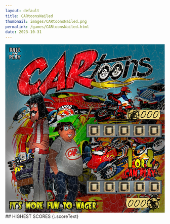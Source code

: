 ```yaml
---
layout: default
title: CARtoonsNailed
thumbnail: images/CARtoonsNailed.png
permalink: /games/CARtoonsNailed.html
date: 2023-10-31
---
```


<img src="../images/CARtoonsNailed.png" class="gameThumbnail img-fluid mx-auto align-middle">
## HIGHEST SCORES
{:.scoreText}


